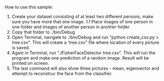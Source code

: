 How to use this sample:

1. Create your dataset consisting of at least two different persons, make sure you have more that one image.
	1.1 Place images of one person in one folder and images of another person in another folder.
2. Copy that folder to ./bin/Debug
3. Open Terminal, navigate to ./bin/Debug and run "python create_csv.py > tree.csv". This will create a 'tree.csv" file where location of every picture is saved.
4. Again in Terminal, run "./FisherFaceDetector tree.csv". This will run the program and make one prediction of a random image. Result will be printed on screen.
5. The last command will also show three pictures - mean, eigenvector and attempt to reconstruc the face from the classifier.